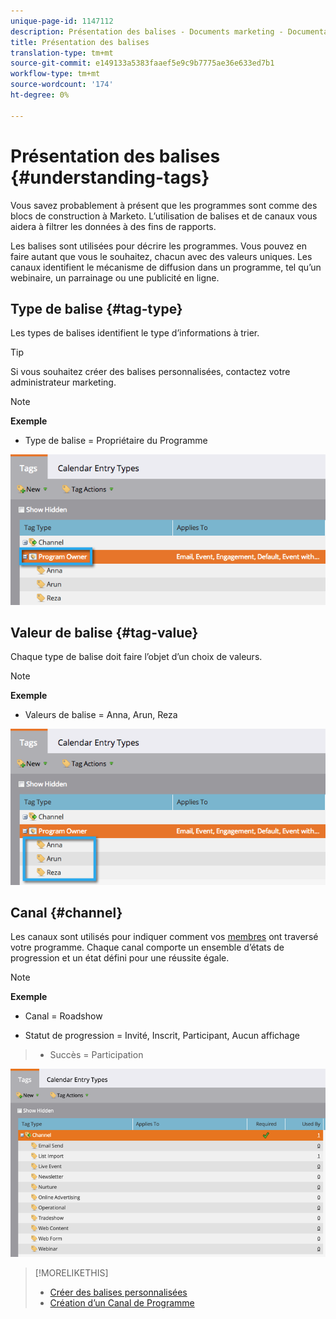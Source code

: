 ```yaml
---
unique-page-id: 1147112
description: Présentation des balises - Documents marketing - Documentation du produit
title: Présentation des balises
translation-type: tm+mt
source-git-commit: e149133a5383faaef5e9c9b7775ae36e633ed7b1
workflow-type: tm+mt
source-wordcount: '174'
ht-degree: 0%

---
```



# Présentation des balises {#understanding-tags}

Vous savez probablement à présent que les programmes sont comme des blocs de construction à Marketo. L’utilisation de balises et de canaux vous aidera à filtrer les données à des fins de rapports.

Les balises sont utilisées pour décrire les programmes. Vous pouvez en faire autant que vous le souhaitez, chacun avec des valeurs uniques. Les canaux identifient le mécanisme de diffusion dans un programme, tel qu’un webinaire, un parrainage ou une publicité en ligne.

## Type de balise {#tag-type}

Les types de balises identifient le type d’informations à trier.

>[!TIP]
>
>Si vous souhaitez créer des balises personnalisées, contactez votre administrateur [](http://docs.marketo.com/display/DOCS/Create+Custom+Tags) marketing.

>[!NOTE]
>
>**Exemple**
>
>* Type de balise = Propriétaire du Programme

>



![](assets/image2014-9-17-15-3a12-3a46.png)

## Valeur de balise {#tag-value}

Chaque type de balise doit faire l’objet d’un choix de valeurs.

>[!NOTE]
>
>**Exemple**
>
>* Valeurs de balise = Anna, Arun, Reza

>



![](assets/image2014-9-17-15-3a16-3a8.png)

## Canal {#channel}

Les canaux sont utilisés pour indiquer comment vos [membres](../../../../product-docs/core-marketo-concepts/programs/creating-programs/understanding-program-membership.md) ont traversé votre programme. Chaque canal comporte un ensemble d’états de progression et un état défini pour une réussite égale.

>[!NOTE]
>
>**Exemple**
>
>* Canal = Roadshow
   >
   >
* Statut de progression = Invité, Inscrit, Participant, Aucun affichage
>* Succès = Participation

>



![](assets/image2015-2-5-16-3a57-3a59.png)

>[!MORELIKETHIS]
>
>* [Créer des balises personnalisées](../../../../product-docs/administration/tags/create-custom-tags.md)
>* [Création d’un Canal de Programme](../../../../product-docs/administration/tags/create-a-program-channel.md)

>




